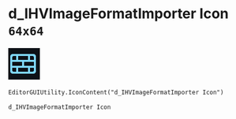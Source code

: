 # d_IHVImageFormatImporter Icon `64x64`
<img src="/img/d_IHVImageFormatImporter%20Icon.png" width=64 height=64>

``` CSharp
EditorGUIUtility.IconContent("d_IHVImageFormatImporter Icon")
```
```
d_IHVImageFormatImporter Icon
```
